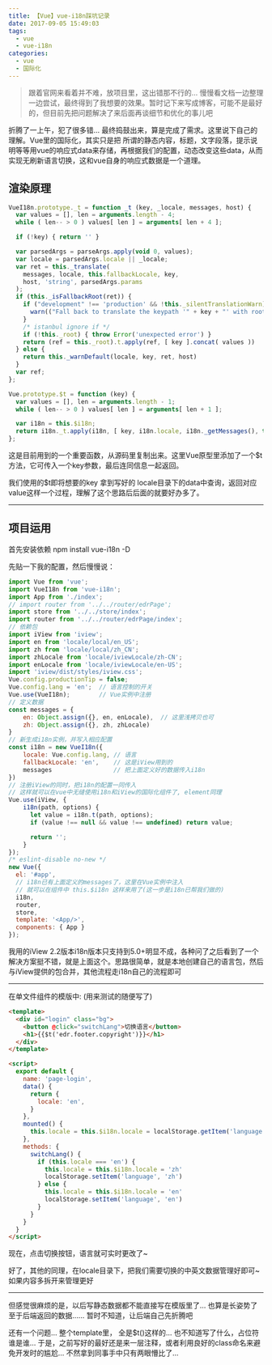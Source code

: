 ```yaml
---
title: 【Vue】vue-i18n踩坑记录
date: 2017-09-05 15:49:03
tags: 
  - vue
  - vue-i18n
categories: 
  - vue
  - 国际化
---
```


> 跟着官网来看着并不难，放项目里，这出错那不行的… 慢慢看文档一边整理一边尝试，最终得到了我想要的效果。暂时记下来写成博客，可能不是最好的，但目前先把问题解决了来后面再谈细节和优化的事儿吧

<!-- more -->

折腾了一上午，犯了很多错… 最终捣鼓出来，算是完成了需求。这里说下自己的理解。Vue里的国际化，其实只是把 所谓的静态内容，标题，文字段落，提示说明等等用vue的响应式data来存储，再根据我们的配置，动态改变这些data，从而实现无刷新语言切换，这和vue自身的响应式数据是一个道理。

## 渲染原理

```js
VueI18n.prototype._t = function _t (key, _locale, messages, host) {
  var values = [], len = arguments.length - 4;
  while ( len-- > 0 ) values[ len ] = arguments[ len + 4 ];

  if (!key) { return '' }

  var parsedArgs = parseArgs.apply(void 0, values);
  var locale = parsedArgs.locale || _locale;
  var ret = this._translate(
    messages, locale, this.fallbackLocale, key,
    host, 'string', parsedArgs.params
  );
  if (this._isFallbackRoot(ret)) {
    if ("development" !== 'production' && !this._silentTranslationWarn) {
      warn(("Fall back to translate the keypath '" + key + "' with root locale."));
    }
    /* istanbul ignore if */
    if (!this._root) { throw Error('unexpected error') }
    return (ref = this._root).t.apply(ref, [ key ].concat( values ))
  } else {
    return this._warnDefault(locale, key, ret, host)
  }
  var ref;
};
```

```js
Vue.prototype.$t = function (key) {
  var values = [], len = arguments.length - 1;
  while ( len-- > 0 ) values[ len ] = arguments[ len + 1 ];

  var i18n = this.$i18n;
  return i18n._t.apply(i18n, [ key, i18n.locale, i18n._getMessages(), this ].concat( values ))
};
```

这是目前用到的一个重要函数，从源码里复制出来。这里Vue原型里添加了一个$t方法，它可传入一个key参数，最后连同信息一起返回。

我们使用的$t即将想要的key 拿到写好的 locale目录下的data中查询，返回对应value这样一个过程，理解了这个思路后后面的就要好办多了。

---

## 项目运用

首先安装依赖 npm install vue-i18n -D

先贴一下我的配置，然后慢慢说：

```js
import Vue from 'vue';
import VueI18n from 'vue-i18n';
import App from './index';
// import router from '../../router/edrPage';
import store from '../../store/index';
import router from '../../router/edrPage/index';
// 依赖包
import iView from 'iview';
import en from 'locale/local/en_US';
import zh from 'locale/local/zh_CN';
import zhLocale from 'locale/iviewLocale/zh-CN';
import enLocale from 'locale/iviewLocale/en-US';
import 'iview/dist/styles/iview.css';
Vue.config.productionTip = false;
Vue.config.lang = 'en';  // 语言控制的开关
Vue.use(VueI18n);        // Vue实例中注册
// 定义数据
const messages = {
    en: Object.assign({}, en, enLocale),  // 这里浅拷贝也可
    zh: Object.assign({}, zh, zhLocale)
}
// 新生成i18n实例，并写入相应配置
const i18n = new VueI18n({
    locale: Vue.config.lang, // 语言
    fallbackLocale: 'en',    // 这是iView用到的
    messages                 // 把上面定义好的数据传入i18n
})
// 注册iView的同时，把i18n的配置一同传入
// 这样就可以在vue中无缝使用i18n和iView的国际化组件了, element同理
Vue.use(iView, {
    i18n(path, options) {
      let value = i18n.t(path, options);
      if (value !== null && value !== undefined) return value;

      return '';
    }
});
/* eslint-disable no-new */
new Vue({
  el: '#app',
  // i18n已有上面定义的messages了，这里在Vue实例中注入
  // 就可以在组件中 this.$i18n 这样来用了(这一步是i18n已帮我们做的)
  i18n,
  router,
  store,
  template: '<App/>',
  components: { App }
});
```

我用的iView 2.2版本i18n版本只支持到5.0+明显不成，各种问了之后看到了一个解决方案挺不错，就是上面这个。思路很简单，就是本地创建自己的语言包，然后与iView提供的包合并，其他流程走i18n自己的流程即可

---

在单文件组件的模版中:  (用来测试的随便写了)

```html
<template>
  <div id="login" class="bg">
    <button @click="switchLang">切换语言</button>
    <h1>{{$t('edr.footer.copyright')}}</h1>
  </div>
</template>

<script>
  export default {
    name: 'page-login',
    data() {
      return {
        locale: 'en',
      }
    },
    mounted() {
      this.locale = this.$i18n.locale = localStorage.getItem('language') // 从 localStorage 中获取语言状态
    },
    methods: {
      switchLang() {
        if (this.locale === 'en') {
          this.locale = this.$i18n.locale = 'zh'
          localStorage.setItem('language', 'zh')
        } else {
          this.locale = this.$i18n.locale = 'en'
          localStorage.setItem('language', 'en')
        }
      }
    }
  }
</script>
```

现在，点击切换按钮，语言就可实时更改了~ 

好了，其他的同理，在locale目录下，把我们需要切换的中英文数据管理好即可~ 如果内容多拆开来管理更好

---

但感觉很麻烦的是，以后写静态数据都不能直接写在模版里了… 也算是长姿势了
至于后端返回的数据…… 暂时不知道，让后端自己先折腾吧

还有一个问题…  整个template里， 全是$t()这样的…  也不知道写了什么，占位符谁是谁… 于是，之前写好的最好还是来一层注释，或者利用良好的class命名来避免开发时的尴尬… 不然拿到同事手中只有两眼懵比了...